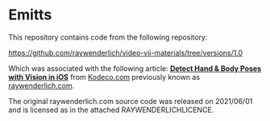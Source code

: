 # Emitts

This repository contains code from the following repository:

<https://github.com/raywenderlich/video-vii-materials/tree/versions/1.0>

Which was associated with the following article: **[Detect Hand & Body Poses with Vision in iOS](https://www.kodeco.com/21129427-detect-hand-body-poses-with-vision-in-ios)** from [Kodeco.com](https://www.kodeco.com) previously known as [raywenderlich.com](https://www.raywenderlich.com).

The original raywenderlich.com source code was released on 2021/06/01 and is licensed as in the attached RAYWENDERLICHLICENCE.
